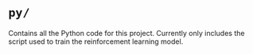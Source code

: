 # `py/`

Contains all the Python code for this project. Currently only includes the
script used to train the reinforcement learning model.
